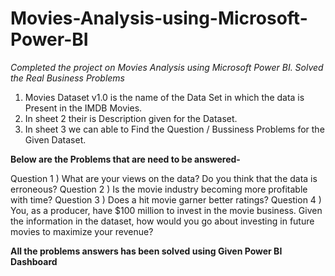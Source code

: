 # Movies-Analysis-using-Microsoft-Power-BI

*Completed the project on Movies Analysis using Microsoft Power BI. Solved the Real Business Problems*

1) Movies Dataset v1.0 is the name of the Data Set in which the data is Present in the IMDB Movies.
2) In sheet 2 their is Description given for the Dataset.
3) In sheet 3 we can able to Find the Question / Bussiness Problems for the Given Dataset.

**Below are the Problems that are need to be answered-**

Question 1 ) What are your views on the data? Do you think that the data is erroneous?
Question 2 ) Is the movie industry becoming more profitable with time?
Question 3 ) Does a hit movie garner better ratings?
Question 4 ) You, as a producer, have $100 million to invest in the movie business. Given the information in the dataset, how would you go about investing in future movies to maximize your revenue?

**All the problems answers has been solved using Given Power BI Dashboard**

